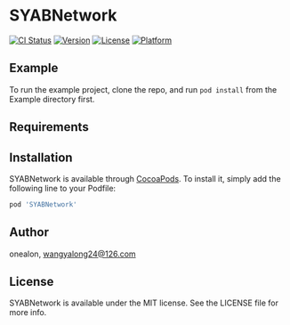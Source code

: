 # SYABNetwork

[![CI Status](https://img.shields.io/travis/onealon/SYABNetwork.svg?style=flat)](https://travis-ci.org/onealon/SYABNetwork)
[![Version](https://img.shields.io/cocoapods/v/SYABNetwork.svg?style=flat)](https://cocoapods.org/pods/SYABNetwork)
[![License](https://img.shields.io/cocoapods/l/SYABNetwork.svg?style=flat)](https://cocoapods.org/pods/SYABNetwork)
[![Platform](https://img.shields.io/cocoapods/p/SYABNetwork.svg?style=flat)](https://cocoapods.org/pods/SYABNetwork)

## Example

To run the example project, clone the repo, and run `pod install` from the Example directory first.

## Requirements

## Installation

SYABNetwork is available through [CocoaPods](https://cocoapods.org). To install
it, simply add the following line to your Podfile:

```ruby
pod 'SYABNetwork'
```

## Author

onealon, wangyalong24@126.com

## License

SYABNetwork is available under the MIT license. See the LICENSE file for more info.
